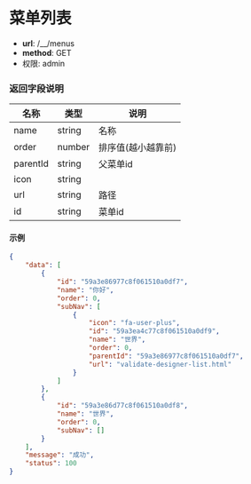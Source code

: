 菜单列表
=======

- **url**: /__/menus
- **method**: GET
- 权限: admin

### 返回字段说明

|   名称   |  类型  |        说明        |
|----------|--------|--------------------|
| name     | string | 名称               |
| order    | number | 排序值(越小越靠前) |
| parentId | string | 父菜单id           |
| icon     | string |                    |
| url      | string | 路径               |
| id       | string | 菜单id             |


#### 示例

```json
{
    "data": [
        {
            "id": "59a3e86977c8f061510a0df7",
            "name": "你好",
            "order": 0,
            "subNav": [
                {
                    "icon": "fa-user-plus",
                    "id": "59a3ea4c77c8f061510a0df9",
                    "name": "世界",
                    "order": 0,
                    "parentId": "59a3e86977c8f061510a0df7",
                    "url": "validate-designer-list.html"
                }
            ]
        },
        {
            "id": "59a3e86d77c8f061510a0df8",
            "name": "世界",
            "order": 0,
            "subNav": []
        }
    ],
    "message": "成功",
    "status": 100
}
```
